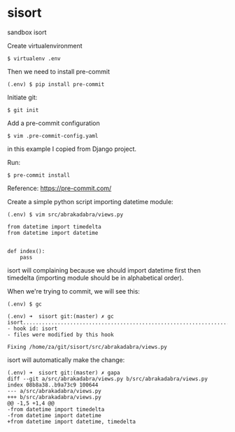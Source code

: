 sisort
======
sandbox isort

Create virtualenvironment
```
$ virtualenv .env
```

Then we need to install pre-commit
```
(.env) $ pip install pre-commit
```

Initiate git:
```
$ git init
```

Add a pre-commit configuration
```
$ vim .pre-commit-config.yaml
```

in this example I copied from Django project.

Run:
```
$ pre-commit install
```

Reference: https://pre-commit.com/

Create a simple python script importing datetime module:
```
(.env) $ vim src/abrakadabra/views.py

from datetime import timedelta
from datetime import datetime


def index():
    pass
```

isort will complaining because we should import datetime first
then timedelta (importing module should be in alphabetical order).

When we're trying to commit, we will see this:
```
(.env) $ gc

(.env) ➜  sisort git:(master) ✗ gc
isort....................................................................Failed
- hook id: isort
- files were modified by this hook

Fixing /home/za/git/sisort/src/abrakadabra/views.py
```

isort will automatically make the change:
```
(.env) ➜  sisort git:(master) ✗ gapa    
diff --git a/src/abrakadabra/views.py b/src/abrakadabra/views.py
index 08b8a38..b9a73c9 100644
--- a/src/abrakadabra/views.py
+++ b/src/abrakadabra/views.py
@@ -1,5 +1,4 @@
-from datetime import timedelta
-from datetime import datetime
+from datetime import datetime, timedelta
```
